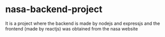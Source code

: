 # nasa-backend-project
It is a project where the backend is made by nodejs and expressjs and the frontend (made by reactjs) was obtained from the nasa website

